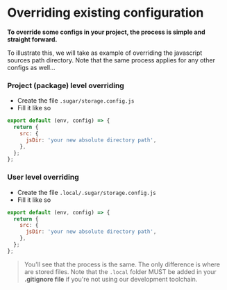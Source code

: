 <!-- This file has been generated using
     the "@coffeekraken/s-markdown-builder" package.
     !!! Do not edit it directly... -->


<!-- body -->

<!--
/**
* @name            Override configs
* @namespace       doc.config
* @type            Markdown
* @platform        md
* @status          stable
* @menu            Documentation / Configuration           /doc/config/override
*
* @since           2.0.0
* @author    Olivier Bossel <olivier.bossel@gmail.com> (https://coffeekraken.io)
*/
-->

# Overriding existing configuration

**To override some configs in your project, the process is simple and straight forward.**

To illustrate this, we will take as example of overriding the javascript sources path directory. Note that the same process applies for any other configs as well...

### Project (package) level overriding

-   Create the file `.sugar/storage.config.js`
-   Fill it like so

```js
export default (env, config) => {
  return {
    src: {
      jsDir: 'your new absolute directory path',
    },
  };
};

```

### User level overriding

-   Create the file `.local/.sugar/storage.config.js`
-   Fill it like so

```js
export default (env, config) => {
  return {
    src: {
      jsDir: 'your new absolute directory path',
    },
  };
};

```

> You'll see that the process is the same. The only difference is where are stored files. Note that the `.local` folder MUST be added in your **.gitignore file** if you're not using our development toolchain.

